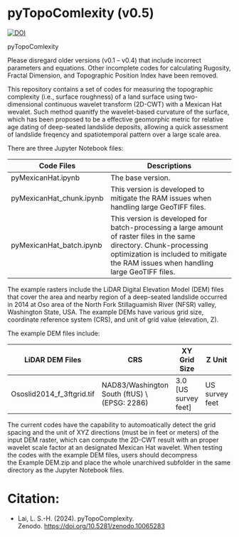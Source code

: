 # pyTopoComlexity (v0.5)
[![DOI](https://zenodo.org/badge/DOI/10.5281/zenodo.11238556.svg)](https://doi.org/10.5281/zenodo.11238556)

pyTopoComlexity

Please disregard older versions (v0.1 – v0.4) that include incorrect parameters and equations. Other incomplete codes for calculating Rugosity, Fractal Dimension, and Topographic Position Index have been removed.

This repository contains a set of codes for measuring the topographic complexity (i.e., surface roughness) of a land surface using two-dimensional continuous wavelet transform (2D-CWT) with a Mexican Hat wevalet. Such method quanitfy the wavelet-based curvature of the surface, which has been proposed to be a effective geomorphic metric for relative age dating of deep-seated landslide deposits, allowing a quick assessment of landslide freqency and spatiotemporal pattern over a large scale area.

There are three Jupyter Notebook files:

| Code Files  | Descriptions |
| ------------- | ------------- |
| pyMexicanHat.ipynb  | The base version.  |
| pyMexicanHat_chunk.ipynb  | This version is developed to mitigate the RAM issues when handling large GeoTIFF files.  |
| pyMexicanHat_batch.ipynb  | This version is developed for batch-processing a large amount of raster files in the same directory. Chunk-processing optimization is included to mitigate the RAM issues when handling large GeoTIFF files.  |

The example rasters include the LiDAR Digital Elevation Model (DEM) files that cover the area and nearby region of a deep-seated landslide occurred in 2014 at Oso area of the North Fork Stillaguamish River (NFSR) valley, Washington State, USA. The example DEMs have various grid size, coordinate reference system (CRS), and unit of grid value (elevation, Z).

The example DEM files include:

| LiDAR DEM Files  | CRS | XY Grid Size | Z Unit | Descriptions |
| ------------- | ------------- | ------------- | ------------- | ------------- |
| Ososlid2014_f_3ftgrid.tif | NAD83/Washington South (ftUS) \\ (EPSG: 2286) | 3.0 [US survey feet] | US survey feet | 2014 Oso Landslide |

The current codes have the capability to automoatically detect the grid spacing and the unit of XYZ directions (must be in feet or meters) of the input DEM raster, which can compute the 2D-CWT result with an proper wavelet scale factor at an designated Mexican Hat wavelet. When testing the codes with the example DEM files, users should decompress the Example DEM.zip and place the whole unarchived subfolder in the same directory as the Jupyter Notebook files.

# Citation:
 * Lai, L. S.-H. (2024). pyTopoComplexity. Zenodo. https://doi.org/10.5281/zenodo.10065283
